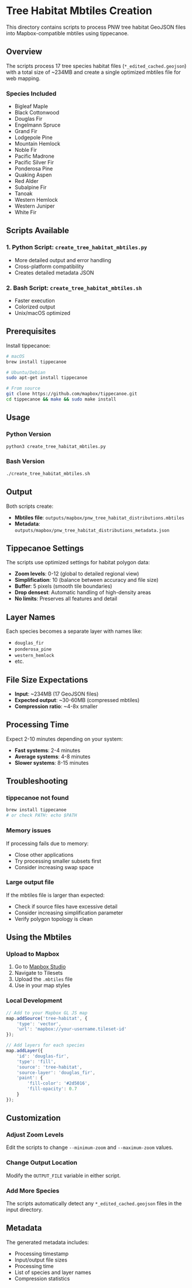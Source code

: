 # Tree Habitat Mbtiles Creation

This directory contains scripts to process PNW tree habitat GeoJSON files into Mapbox-compatible mbtiles using tippecanoe.

## Overview

The scripts process 17 tree species habitat files (`*_edited_cached.geojson`) with a total size of ~234MB and create a single optimized mbtiles file for web mapping.

### Species Included

- Bigleaf Maple
- Black Cottonwood
- Douglas Fir  
- Engelmann Spruce
- Grand Fir
- Lodgepole Pine
- Mountain Hemlock
- Noble Fir
- Pacific Madrone
- Pacific Silver Fir
- Ponderosa Pine
- Quaking Aspen
- Red Alder
- Subalpine Fir
- Tanoak
- Western Hemlock
- Western Juniper
- White Fir

## Scripts Available

### 1. Python Script: `create_tree_habitat_mbtiles.py`
- More detailed output and error handling
- Cross-platform compatibility
- Creates detailed metadata JSON

### 2. Bash Script: `create_tree_habitat_mbtiles.sh`
- Faster execution
- Colorized output
- Unix/macOS optimized

## Prerequisites

Install tippecanoe:
```bash
# macOS
brew install tippecanoe

# Ubuntu/Debian
sudo apt-get install tippecanoe

# From source
git clone https://github.com/mapbox/tippecanoe.git
cd tippecanoe && make && sudo make install
```

## Usage

### Python Version
```bash
python3 create_tree_habitat_mbtiles.py
```

### Bash Version
```bash
./create_tree_habitat_mbtiles.sh
```

## Output

Both scripts create:
- **Mbtiles file**: `outputs/mapbox/pnw_tree_habitat_distributions.mbtiles`
- **Metadata**: `outputs/mapbox/pnw_tree_habitat_distributions_metadata.json`

## Tippecanoe Settings

The scripts use optimized settings for habitat polygon data:

- **Zoom levels**: 0-12 (global to detailed regional view)
- **Simplification**: 10 (balance between accuracy and file size)
- **Buffer**: 5 pixels (smooth tile boundaries)
- **Drop densest**: Automatic handling of high-density areas
- **No limits**: Preserves all features and detail

## Layer Names

Each species becomes a separate layer with names like:
- `douglas_fir`
- `ponderosa_pine` 
- `western_hemlock`
- etc.

## File Size Expectations

- **Input**: ~234MB (17 GeoJSON files)
- **Expected output**: ~30-60MB (compressed mbtiles)
- **Compression ratio**: ~4-8x smaller

## Processing Time

Expect 2-10 minutes depending on your system:
- **Fast systems**: 2-4 minutes
- **Average systems**: 4-8 minutes  
- **Slower systems**: 8-15 minutes

## Troubleshooting

### tippecanoe not found
```bash
brew install tippecanoe
# or check PATH: echo $PATH
```

### Memory issues
If processing fails due to memory:
- Close other applications
- Try processing smaller subsets first
- Consider increasing swap space

### Large output file
If the mbtiles file is larger than expected:
- Check if source files have excessive detail
- Consider increasing simplification parameter
- Verify polygon topology is clean

## Using the Mbtiles

### Upload to Mapbox
1. Go to [Mapbox Studio](https://studio.mapbox.com/)
2. Navigate to Tilesets
3. Upload the `.mbtiles` file
4. Use in your map styles

### Local Development
```javascript
// Add to your Mapbox GL JS map
map.addSource('tree-habitat', {
    'type': 'vector',
    'url': 'mapbox://your-username.tileset-id'
});

// Add layers for each species
map.addLayer({
    'id': 'douglas-fir',
    'type': 'fill',
    'source': 'tree-habitat',
    'source-layer': 'douglas_fir',
    'paint': {
        'fill-color': '#2d5016',
        'fill-opacity': 0.7
    }
});
```

## Customization

### Adjust Zoom Levels
Edit the scripts to change `--minimum-zoom` and `--maximum-zoom` values.

### Change Output Location
Modify the `OUTPUT_FILE` variable in either script.

### Add More Species
The scripts automatically detect any `*_edited_cached.geojson` files in the input directory.

## Metadata

The generated metadata includes:
- Processing timestamp
- Input/output file sizes
- Processing time
- List of species and layer names
- Compression statistics 